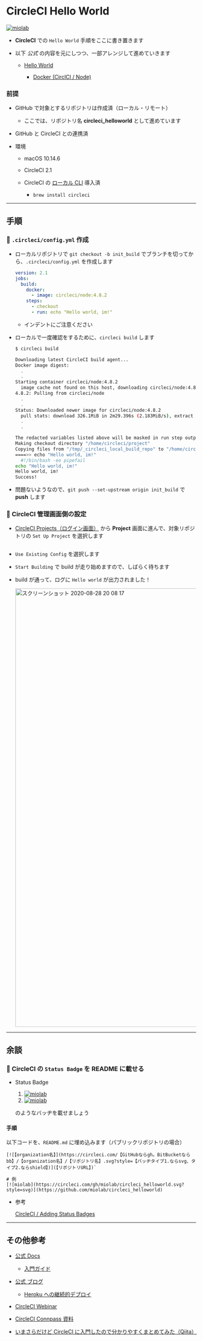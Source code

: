 # CircleCI Hello World

[![miolab](https://circleci.com/gh/miolab/circleci_helloworld.svg?style=svg)](https://github.com/miolab/circleci_helloworld)

- **CircleCI** での `Hello World` 手順をここに書き置きます

- 以下 _公式_ の内容を元にしつつ、一部アレンジして進めていきます

  - [Hello World](https://circleci.com/docs/ja/2.0/hello-world/)

    - [Docker (CirclCI / Node)](https://hub.docker.com/r/circleci/node)

### 前提

- GitHub で対象とするリポジトリは作成済（ローカル・リモート）

  - ここでは、リポジトリ名 **circleci_helloworld** として進めています

- GitHub と CircleCI との連携済

- 環境

  - macOS 10.14.6

  - CircleCI 2.1

  - CircleCI の [ローカル CLI](https://circleci.com/docs/ja/2.0/local-cli/) 導入済

    - `brew install circleci`

---

## 手順

### :rocket: `.circleci/config.yml` 作成

- ローカルリポジトリで `git checkout -b init_build` でブランチを切ってから、`.circleci/config.yml` を作成します

  ```yml
  version: 2.1
  jobs:
    build:
      docker:
        - image: circleci/node:4.8.2
      steps:
        - checkout
        - run: echo "Hello world, im!"
  ```

  - インデントにご注意ください

- ローカルで一度確認をするために、`circleci build` します

  ```bash
  $ circleci build

  Downloading latest CircleCI build agent...
  Docker image digest:
    .
    .
  Starting container circleci/node:4.8.2
    image cache not found on this host, downloading circleci/node:4.8.2
  4.8.2: Pulling from circleci/node
    .
    .
  Status: Downloaded newer image for circleci/node:4.8.2
    pull stats: download 326.1MiB in 2m29.396s (2.183MiB/s), extract 326MiB in 12.977s (25.12MiB/s)
    .
    .

  The redacted variables listed above will be masked in run step output.====>> Checkout code
  Making checkout directory "/home/circleci/project"
  Copying files from "/tmp/_circleci_local_build_repo" to "/home/circleci/project"
  ====>> echo "Hello world, im!"
    #!/bin/bash -eo pipefail
  echo "Hello world, im!"
  Hello world, im!
  Success!
  ```

- 問題ないようなので、`git push --set-upstream origin init_build` で **push** します

### :rocket: CircleCI 管理画面側の設定

- [CircleCI Projects（ログイン画面）](https://app.circleci.com/projects) から **Project** 画面に進んで、対象リポジトリの `Set Up Project` を選択します

  <img alt="" src="https://user-images.githubusercontent.com/33124627/91522522-69747600-e935-11ea-8169-1d9ddc1064c8.png">

- `Use Existing Config` を選択します

- `Start Building` で build が走り始めますので、しばらく待ちます

- build が通って、ログに `Hello world` が出力されました！

  <img width="1162" alt="スクリーンショット 2020-08-28 20 08 17" src="https://user-images.githubusercontent.com/33124627/91630561-45846380-ea0d-11ea-8ec1-44b19f667e61.png">

---

## 余談

### :rocket: CircleCI の `Status Badge` を README に載せる

- Status Badge

  1. [![miolab](https://circleci.com/gh/miolab/circleci_helloworld.svg?style=svg)](https://github.com/miolab/circleci_helloworld)
  1. [![miolab](https://circleci.com/gh/miolab/circleci_helloworld.svg?style=shield)](https://github.com/miolab/circleci_helloworld)

  のようなバッヂを載せましょう

#### 手順

以下コードを、`README.md` に埋め込みます（パブリックリポジトリの場合）

```
[![【organization名】](https://circleci.com/【GitHubならgh。BitBucketならbb】/【organization名】/【リポジトリ名】.svg?style=【バッヂタイプ1.ならsvg、タイプ2.ならshield】)](【リポジトリURL】)`

# 例
[![miolab](https://circleci.com/gh/miolab/circleci_helloworld.svg?style=svg)](https://github.com/miolab/circleci_helloworld)
```

- 参考

  [CircleCI / Adding Status Badges](https://circleci.com/docs/2.0/status-badges/)

---

## その他参考

- [公式 Docs](https://circleci.com/docs/ja/)

  - [入門ガイド](https://circleci.com/docs/ja/2.0/getting-started/#section=getting-started)

- [公式 ブログ](https://circleci.com/ja/blog/tag/tutorials/)

  - [Heroku への継続的デプロイ](https://circleci.com/ja/blog/continuous-deployment-to-heroku/)

- [CircleCI Webinar](https://speakerdeck.com/kurumai/circleci-webinar)

- [CircleCI Connpass 資料](https://circleci.connpass.com/presentation/)

- [いまさらだけど CircleCI に入門したので分かりやすくまとめてみた（Qiita）](https://qiita.com/gold-kou/items/4c7e62434af455e977c2)
